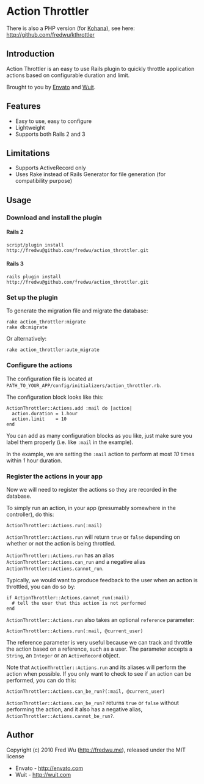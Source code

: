 # Action Throttler

There is also a PHP version (for [Kohana](http://kohanaframework.org/)), see here: <http://github.com/fredwu/kthrottler>

## Introduction

Action Throttler is an easy to use Rails plugin to quickly throttle application actions based on configurable duration and limit.

Brought to you by [Envato](http://envato.com) and [Wuit](http://wuit.com).

## Features

* Easy to use, easy to configure
* Lightweight
* Supports both Rails 2 and 3

## Limitations

* Supports ActiveRecord only
* Uses Rake instead of Rails Generator for file generation (for compatibility purpose)

## Usage

### Download and install the plugin

#### Rails 2

	script/plugin install http://fredwu@github.com/fredwu/action_throttler.git

#### Rails 3

	rails plugin install http://fredwu@github.com/fredwu/action_throttler.git

### Set up the plugin

To generate the migration file and migrate the database:

	rake action_throttler:migrate
	rake db:migrate

Or alternatively:

	rake action_throttler:auto_migrate

### Configure the actions

The configuration file is located at `PATH_TO_YOUR_APP/config/initializers/action_throttler.rb`.

The configuration block looks like this:

	ActionThrottler::Actions.add :mail do |action|
	  action.duration = 1.hour
	  action.limit    = 10
	end

You can add as many configuration blocks as you like, just make sure you label them properly (i.e. like `:mail` in the example).

In the example, we are setting the `:mail` action to perform at most <em>10</em> times within <em>1</em> hour duration.

### Register the actions in your app

Now we will need to register the actions so they are recorded in the database.

To simply run an action, in your app (presumably somewhere in the controller), do this:

	ActionThrottler::Actions.run(:mail)

`ActionThrottler::Actions.run` will return `true` or `false` depending on whether or not the action is being throttled.

`ActionThrottler::Actions.run` has an alias `ActionThrottler::Actions.can_run` and a negative alias `ActionThrottler::Actions.cannot_run`.

Typically, we would want to produce feedback to the user when an action is throttled, you can do so by:

	if ActionThrottler::Actions.cannot_run(:mail)
	  # tell the user that this action is not performed
	end

`ActionThrottler::Actions.run` also takes an optional `reference` parameter:

	ActionThrottler::Actions.run(:mail, @current_user)

The reference parameter is very useful because we can track and throttle the action based on a reference, such as a user. The parameter accepts a `String`, an `Integer` or an `ActiveRecord` object.

Note that `ActionThrottler::Actions.run` and its aliases will perform the action when possible. If you only want to check to see if an action can be performed, you can do this:

	ActionThrottler::Actions.can_be_run?(:mail, @current_user)

`ActionThrottler::Actions.can_be_run?` returns `true` or `false` without performing the action, and it also has a negative alias, `ActionThrottler::Actions.cannot_be_run?`.

## Author

Copyright (c) 2010 Fred Wu (<http://fredwu.me>), released under the MIT license

* Envato - <http://envato.com>
* Wuit - <http://wuit.com>
